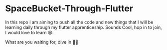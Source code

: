 # SpaceBucket-Through-Flutter
In this repo I am aiming to push all the code and new things that I will be learning daily through my flutter apprenticeship. Sounds Cool, hop in to join, I would love to learn 😎.

What are you waiting for, dive in 🔮🤿

